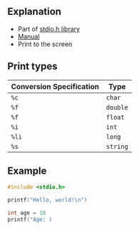 ## Explanation

- Part of [stdio.h library](libraries.md)
- [Manual](https://manual.cs50.io/3/printf)
- Print to the screen

## Print types
|Conversion Specification|Type|
|---|---|
|`%c`|`char`|
|`%f`|`double`|
|`%f`|`float`|
|`%i`|`int`|
|`%li`|`long`|
|`%s`|`string`|
## Example

```c
#include <stdio.h>

printf("Hello, world!\n")

int age = 18
printf("Age: )
```
